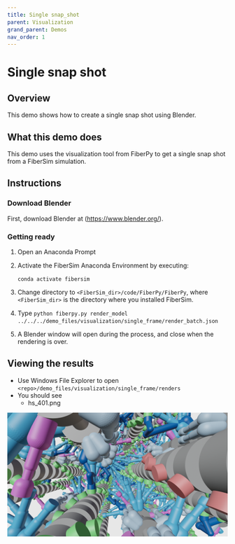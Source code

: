 ```yaml
---
title: Single snap_shot
parent: Visualization
grand_parent: Demos
nav_order: 1
---
```


# Single snap shot

## Overview

This demo shows how to create a single snap shot using Blender.

## What this demo does

This demo uses the visualization tool from FiberPy to get a single snap shot from a FiberSim simulation.

## Instructions

### Download Blender

First, download Blender at (https://www.blender.org/).

### Getting ready

1. Open an Anaconda Prompt
2. Activate the FiberSim Anaconda Environment by executing:
    ```
    conda activate fibersim
    ```
3. Change directory to `<FiberSim_dir>/code/FiberPy/FiberPy`, where `<FiberSim_dir>` is the directory where you installed FiberSim.

4. Type `python fiberpy.py render_model ../../../demo_files/visualization/single_frame/render_batch.json`

5. A Blender window will open during the process, and close when the rendering is over.

## Viewing the results

+ Use Windows File Explorer to open `<repo>/demo_files/visualization/single_frame/renders`
+ You should see
  + hs_401.png
  
<p align="center">
    <img src="hs_401.png" alt="drawing" width="600"/>
</p>
